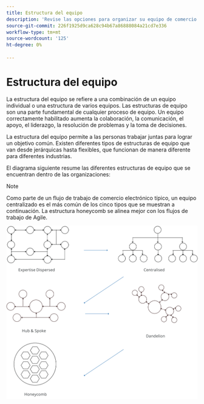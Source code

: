 ```yaml
---
title: Estructura del equipo
description: 'Revise las opciones para organizar su equipo de comercio electrónico. '
source-git-commit: 226f1925d9ca628c94b67a86888084a21cd7e336
workflow-type: tm+mt
source-wordcount: '125'
ht-degree: 0%

---
```



# Estructura del equipo

La estructura del equipo se refiere a una combinación de un equipo individual o una estructura de varios equipos. Las estructuras de equipo son una parte fundamental de cualquier proceso de equipo. Un equipo correctamente habilitado aumenta la colaboración, la comunicación, el apoyo, el liderazgo, la resolución de problemas y la toma de decisiones.

La estructura del equipo permite a las personas trabajar juntas para lograr un objetivo común. Existen diferentes tipos de estructuras de equipo que van desde jerárquicas hasta flexibles, que funcionan de manera diferente para diferentes industrias.

El diagrama siguiente resume las diferentes estructuras de equipo que se encuentran dentro de las organizaciones:

>[!NOTE]
>
>Como parte de un flujo de trabajo de comercio electrónico típico, un equipo centralizado es el más común de los cinco tipos que se muestran a continuación. La estructura honeycomb se alinea mejor con los flujos de trabajo de Agile.

![Diagramas de estructura del equipo](../../assets/playbooks/team-structure.png)
